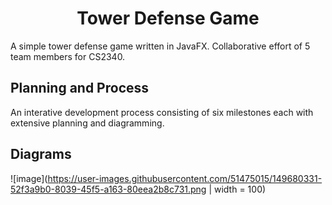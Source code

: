 <h1 align="center">
  Tower Defense Game
</h1>

A simple tower defense game written in JavaFX. Collaborative effort of 5 team members for CS2340.

## Planning and Process

An interative development process consisting of six milestones each with extensive planning and diagramming.

## Diagrams
![image](https://user-images.githubusercontent.com/51475015/149680331-52f3a9b0-8039-45f5-a163-80eea2b8c731.png | width = 100)
